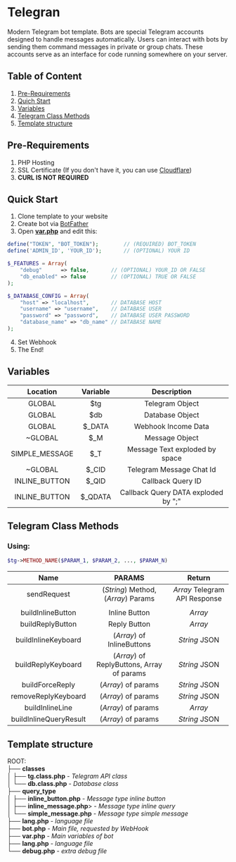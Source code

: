 # Telegran

Modern Telegram bot template.
Bots are special Telegram accounts designed to handle messages automatically. Users can interact with bots by sending them command messages in private or group chats. These accounts serve as an interface for code running somewhere on your server.

## Table of Content
1. [Pre-Requirements](#pre-requirements)
2. [Quich Start](#quick-start)
3. [Variables](#variables)
4. [Telegram Class Methods](#telegram-class-methods)
5. [Template structure](#template-structure)

## Pre-Requirements
1. PHP Hosting
2. SSL Certificate (If you don't have it, you can use [Cloudflare](https://www.cloudflare.com/))
3. **CURL IS NOT REQUIRED**

## Quick Start	
1. Clone template to your website
2. Create bot via [BotFather](https://t.me/BotFather)
3. Open **[var.php](https://github.com/naziks/TGbot-template/blob/master/var.php)** and edit this:
```php
define("TOKEN", "BOT_TOKEN");        // (REQUIRED) BOT_TOKEN
define('ADMIN_ID', 'YOUR_ID');       // (OPTIONAL) YOUR ID

$_FEATURES = Array(
	"debug"      => false,       // (OPTIONAL) YOUR_ID OR FALSE
	"db_enabled" => false        // (OPTIONAL) TRUE OR FALSE
);

$_DATABASE_CONFIG = Array(
	"host" => "localhost",       // DATABASE HOST
	"username" => "username",    // DATABASE USER
	"password" => "password",    // DATABASE USER PASSWORD
	"database_name" => "db_name" // DATABASE NAME
);
```
4. Set Webhook
5. The End!

## Variables
| Location        |Variable        	| Description                           |
|:---------------:|:-------------------:|:-------------------------------------:|
| GLOBAL          | $tg                 | Telegram Object                       |
| GLOBAL          | $db                 | Database Object                       |  
| GLOBAL          | $\_DATA             | Webhook Income Data                   | 
| ~GLOBAL         | $\_M                | Message Object                        |
| SIMPLE\_MESSAGE | $\_T                | Message Text exploded by space        |
| ~GLOBAL         | $\_CID              | Telegram Message Chat Id              |
| INLINE\_BUTTON  | $\_QID              | Callback Query ID                     |
| INLINE\_BUTTON  | $\_QDATA            | Callback Query DATA exploded by ";"   |

## Telegram Class Methods

### Using:
```php
$tg->METHOD_NAME($PARAM_1, $PARAM_2, ..., $PARAM_N)
```

| Name                             | PARAMS        	                         | Return                          |
|:--------------------------------:|:-------------------------------------------:|:-------------------------------:|
| sendRequest                      | (_String_) Method, (_Array_) Params         | _Array_ Telegram API Response   |
|                                  |                                             |                                 |
| buildInlineButton                | Inline Button                               | _Array_                         |
| buildReplyButton                 | Reply Button                                | _Array_                         |
| buildInlineKeyboard              | (_Array_)  of InlineButtons                 | _String_ JSON                   |
| buildReplyKeyboard               | (_Array_)  of ReplyButtons, Array of params | _String_ JSON                   |
| buildForceReply                  | (_Array_)  of params                        | _String_ JSON                   |
| removeReplyKeyboard              | (_Array_)  of params                        | _String_ JSON                   |
| buildInlineLine                  | (_Array_)  of params                        | _Array_                         |
| buildInlineQueryResult           | (_Array_)  of params                        | _String_ JSON                   |

## Template structure

ROOT:  
├── **classes**  
│   ├── **tg.class.php** - _Telegram API class_  
│   └── **db.class.php** - _Database class_  
├── **query_type**  
│   ├── **inline_button.php** - _Message type inline button_  
│   ├── **inline_message.php**> - _Message type inline query_  
│   └── **simple_message.php** - _Message type simple message_  
├── **lang.php** - _language file_  
├── **bot.php** - _Main file, requested by WebHook_  
├── **var.php** - _Main variables of bot_  
├── **lang.php** - _language file_  
└── <b>debug.php</b> - _extra debug file_  
